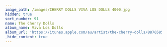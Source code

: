 ```yaml
---
image_path: /images/CHERRY DOLLS VIVA LOS DOLLS 4000.jpg
hidden: true
sort_number: 91
name: The Cherry Dolls
album_name: Viva Los Dolls
album_url: 'https://itunes.apple.com/au/artist/the-cherry-dolls/887658538'
_hide_content: true
---
```



